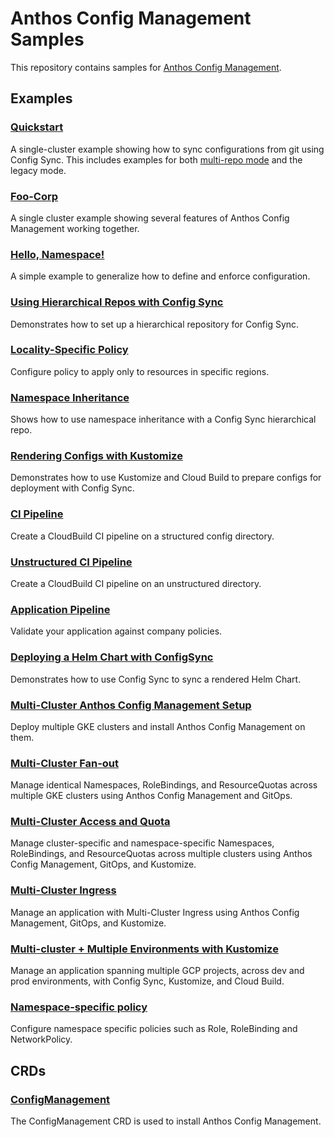 Anthos Config Management Samples 
============

This repository contains samples for [Anthos Config Management][1].


## Examples 

### [Quickstart](quickstart/)

A single-cluster example showing how to sync configurations from git using
Config Sync. This includes examples for both [multi-repo mode](https://cloud.google.com/kubernetes-engine/docs/add-on/config-sync/how-to/multi-repo)
and the legacy mode.

### [Foo-Corp](foo-corp/)

A single cluster example showing several features of Anthos Config Management
working together.

### [Hello, Namespace!](hello-namespace/)

A simple example to generalize how to define and enforce configuration.

### [Using Hierarchical Repos with Config Sync](hierarchical-format/)

Demonstrates how to set up a hierarchical repository for Config Sync.

### [Locality-Specific Policy](locality-specific-policy/)

Configure policy to apply only to resources in specific regions.

### [Namespace Inheritance](namespace-inheritance/) 

Shows how to use namespace inheritance with a Config Sync hierarchical repo. 

### [Rendering Configs with Kustomize](kustomize-pipeline/)

Demonstrates how to use Kustomize and Cloud Build to prepare configs for deployment with Config Sync.

### [CI Pipeline](ci-pipeline/)

Create a CloudBuild CI pipeline on a structured config directory.

### [Unstructured CI Pipeline](ci-pipeline-unstructured/)

Create a CloudBuild CI pipeline on an unstructured directory.

### [Application Pipeline](ci-app/)

Validate your application against company policies.

### [Deploying a Helm Chart with ConfigSync](helm-component/)

Demonstrates how to use Config Sync to sync a rendered Helm Chart. 

### [Multi-Cluster Anthos Config Management Setup](multi-cluster-acm-setup/)

Deploy multiple GKE clusters and install Anthos Config Management on them.

### [Multi-Cluster Fan-out](multi-cluster-fan-out/)

Manage identical Namespaces, RoleBindings, and ResourceQuotas across multiple GKE clusters using Anthos Config Management and GitOps.

### [Multi-Cluster Access and Quota](multi-cluster-access-and-quota/)

Manage cluster-specific and namespace-specific Namespaces, RoleBindings, and ResourceQuotas across multiple clusters using Anthos Config Management, GitOps, and Kustomize.

### [Multi-Cluster Ingress](multi-cluster-ingress/)

Manage an application with Multi-Cluster Ingress using Anthos Config Management, GitOps, and Kustomize.

### [Multi-cluster + Multiple Environments with Kustomize](multi-environments-kustomize/) 

Manage an application spanning multiple GCP projects, across dev and prod environments, with Config Sync, Kustomize, and Cloud Build. 

### [Namespace-specific policy](namespace-specific-policy/)

Configure namespace specific policies such as Role, RoleBinding and
NetworkPolicy.

## CRDs

### [ConfigManagement](crds/)

The ConfigManagement CRD is used to install Anthos Config Management.

[1]: https://cloud.google.com/anthos-config-management/
[2]: https://cloud.google.com/anthos-config-management/docs/overview/
